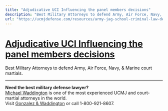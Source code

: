 ```yaml
---
title: "Adjudicative UCI Influencing the panel members decisions"
description: "Best Military Attorneys to defend Army, Air Force, Navy, & Marine court martials."
url: "https://ucmjdefense.com/resources/army-jag-school-criminal-law-deskbook-volume/unlawful-command-influence/adjudicative-uci-witness-intimidation/adjudicative-uci-influencing-panel-members-decisions.html"
---
```


# [Adjudicative UCI Influencing the panel members decisions](https://ucmjdefense.com/resources/army-jag-school-criminal-law-deskbook-volume/unlawful-command-influence/adjudicative-uci-witness-intimidation/adjudicative-uci-influencing-panel-members-decisions.html)

Best Military Attorneys to defend Army, Air Force, Navy, & Marine court martials.

---

**Need the best military defense lawyer?**  
[Michael Waddington](https://ucmjdefense.com/attorneys/michael-stewart-waddington-partner.html) is one of the most experienced UCMJ and court-martial attorneys in the world.  
Visit [Gonzalez & Waddington](https://ucmjdefense.com) or call 1-800-921-8607.
